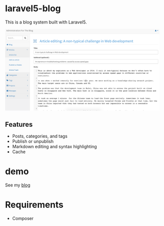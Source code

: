 # laravel5-blog
This is a blog system built with Laravel5.

![Editing in peihuishao.com](/public/images/peihuishao.editing.png)

## Features
* Posts, categories, and tags
* Publish or unpublish
* Markdown editing and syntax highlighting
* Cache

# demo
See my [blog](http://peihuishao.com)

# Requirements
* Composer





